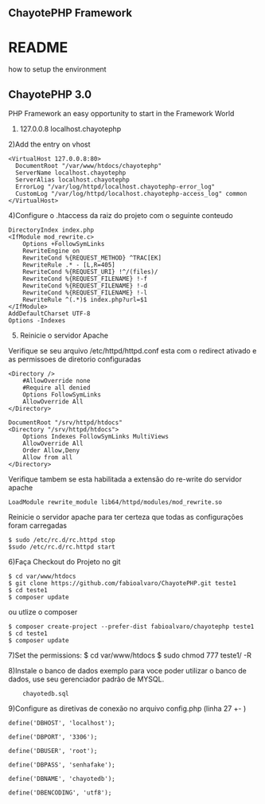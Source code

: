 
## ChayotePHP Framework 

# README #

how to setup the environment


ChayotePHP 3.0
----------------------------

PHP Framework an easy opportunity to start in the Framework World


1)
    127.0.0.8 		localhost.chayotephp

2)Add the entry on vhost

    <VirtualHost 127.0.0.8:80>
      DocumentRoot "/var/www/htdocs/chayotephp"
      ServerName localhost.chayotephp
      ServerAlias localhost.chayotephp
      ErrorLog "/var/log/httpd/localhost.chayotephp-error_log"
      CustomLog "/var/log/httpd/localhost.chayotephp-access_log" common    
    </VirtualHost>
  
  4)Configure o .htaccess da raiz do projeto com o seguinte conteudo

    DirectoryIndex index.php
    <IfModule mod_rewrite.c>
        Options +FollowSymLinks
        RewriteEngine on
        RewriteCond %{REQUEST_METHOD} ^TRAC[EK]
        RewriteRule .* - [L,R=405]
        RewriteCond %{REQUEST_URI} !^/(files)/
        RewriteCond %{REQUEST_FILENAME} !-f
        RewriteCond %{REQUEST_FILENAME} !-d
        RewriteCond %{REQUEST_FILENAME} !-l
        RewriteRule ^(.*)$ index.php?url=$1
    </IfModule>
    AddDefaultCharset UTF-8
    Options -Indexes
    
    
    
    
5) Reinicie o servidor Apache

Verifique se seu arquivo /etc/httpd/httpd.conf esta com o redirect ativado e as permissoes de diretorio configuradas

    <Directory />
        #AllowOverride none
        #Require all denied
        Options FollowSymLinks
        AllowOverride All  
    </Directory>
    
    DocumentRoot "/srv/httpd/htdocs"
    <Directory "/srv/httpd/htdocs">
        Options Indexes FollowSymLinks MultiViews
        AllowOverride All
        Order Allow,Deny
        Allow from all      
    </Directory>    
    
Verifique tambem se esta habilitada a extensão do re-write do servidor apache
    
    LoadModule rewrite_module lib64/httpd/modules/mod_rewrite.so

Reinicie o servidor apache para ter certeza que todas as configurações foram carregadas
    
    $ sudo /etc/rc.d/rc.httpd stop                                                                                                                            
    $sudo /etc/rc.d/rc.httpd start  
    
    
    
6)Faça Checkout do Projeto no git
    
    $ cd var/www/htdocs
    $ git clone https://github.com/fabioalvaro/ChayotePHP.git teste1
    $ cd teste1
    $ composer update

ou utlize o composer

    $ composer create-project --prefer-dist fabioalvaro/chayotephp teste1
    $ cd teste1
    $ composer update

    
    
7)Set the permissions:
    $ cd var/www/htdocs
    $ sudo chmod 777 teste1/ -R

    
8)Instale o banco de dados exemplo para voce poder utilizar o banco de dados, use seu gerenciador padrão de MYSQL.
    
        chayotedb.sql
        
        
9)Configure as diretivas de conexão no arquivo config.php (linha 27 +- )
    
    define('DBHOST', 'localhost');
    
    define('DBPORT', '3306');
    
    define('DBUSER', 'root');
    
    define('DBPASS', 'senhafake');
    
    define('DBNAME', 'chayotedb');
    
    define('DBENCODING', 'utf8');
        
        
        
    
    
    
